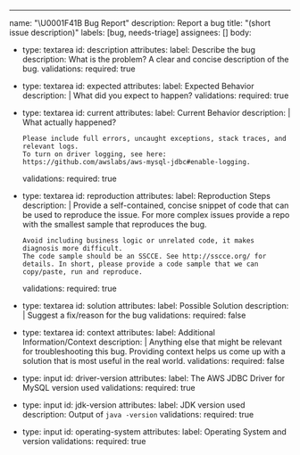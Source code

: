 ---
name: "\U0001F41B Bug Report"
description: Report a bug
title: "(short issue description)"
labels: [bug, needs-triage]
assignees: []
body:
- type: textarea
  id: description
  attributes:
  label: Describe the bug
  description: What is the problem? A clear and concise description of the bug.
  validations:
  required: true
- type: textarea
  id: expected
  attributes:
  label: Expected Behavior
  description: |
  What did you expect to happen?
  validations:
  required: true
- type: textarea
  id: current
  attributes:
  label: Current Behavior
  description: |
  What actually happened?

      Please include full errors, uncaught exceptions, stack traces, and relevant logs.
      To turn on driver logging, see here: https://github.com/awslabs/aws-mysql-jdbc#enable-logging.
  validations:
  required: true
- type: textarea
  id: reproduction
  attributes:
  label: Reproduction Steps
  description: |
  Provide a self-contained, concise snippet of code that can be used to reproduce the issue.
  For more complex issues provide a repo with the smallest sample that reproduces the bug.

      Avoid including business logic or unrelated code, it makes diagnosis more difficult.
      The code sample should be an SSCCE. See http://sscce.org/ for details. In short, please provide a code sample that we can copy/paste, run and reproduce.
  validations:
  required: true
- type: textarea
  id: solution
  attributes:
  label: Possible Solution
  description: |
  Suggest a fix/reason for the bug
  validations:
  required: false
- type: textarea
  id: context
  attributes:
  label: Additional Information/Context
  description: |
  Anything else that might be relevant for troubleshooting this bug. Providing context helps us come up with a solution that is most useful in the real world.
  validations:
  required: false

- type: input
  id: driver-version
  attributes:
  label: The AWS JDBC Driver for MySQL version used
  validations:
  required: true

- type: input
  id: jdk-version
  attributes:
  label: JDK version used
  description: Output of `java -version`
  validations:
  required: true

- type: input
  id: operating-system
  attributes:
  label: Operating System and version
  validations:
  required: true
